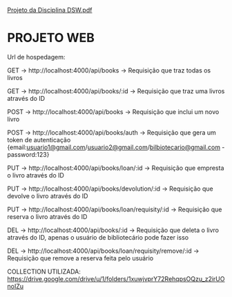 [Projeto da Disciplina DSW.pdf](https://github.com/RhuanGabriel1/projeto-web-2/files/9641538/Projeto.da.Disciplina.DSW.pdf)

# PROJETO WEB

Url de hospedagem: 

GET -> http://localhost:4000/api/books -> Requisição que traz todas os livros

GET -> http://localhost:4000/api/books/:id -> Requisição que traz uma livros através do ID

POST -> http://localhost:4000/api/books -> Requisição que inclui um novo livro

POST -> http://localhost:4000/api/books/auth -> Requisição que gera um token de autenticação {email:usuario1@gmail.com/usuario2@gmail.com/bilbiotecario@gmail.com - password:123}

PUT ->  http://localhost:4000/api/books/loan/:id -> Requisição que empresta o livro através do ID 

PUT ->  http://localhost:4000/api/books/devolution/:id -> Requisição que devolve o livro através do ID

PUT ->  http://localhost:4000/api/books/loan/requisity/:id -> Requisição que reserva o livro através do ID

DEL ->  http://localhost:4000/api/books/:id -> Requisição que deleta o livro através do ID, apenas o usuário de bibliotecário pode fazer isso  

DEL ->  http://localhost:4000/api/books/loan/requisity/remove/:id -> Requisição que remove a reserva feita pelo usuário

COLLECTION UTILIZADA: https://drive.google.com/drive/u/1/folders/1xuwjvprY72RehqpsOQzu_z2irUOnoIZu


